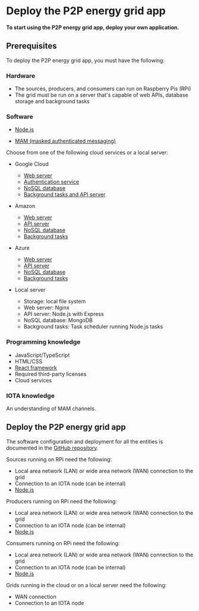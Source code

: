 # Deploy the P2P energy grid app

**To start using the P2P energy grid app, deploy your own application.**

## Prerequisites

To deploy the P2P energy grid app, you must have the following:

### Hardware

* The sources, producers, and consumers can run on Raspberry Pis (RPi)
* The grid must be run on a server that's capable of web APIs, database storage and background tasks

### Software

* [Node.js](https://nodejs.org/)

* [MAM (masked authenticated messaging)](https://github.com/iotaledger/mam.client.js)

Choose from one of the following cloud services or a local server:

* Google Cloud
    * [Web server](https://firebase.google.com/docs/hosting/)
    * [Authentication service](https://firebase.google.com/docs/auth/)
    * [NoSQL database](https://firebase.google.com/docs/firestore/)
    * [Background tasks and API server](https://firebase.google.com/docs/functions)

* Amazon
    * [Web server](https://aws.amazon.com/s3/)
    * [API server](https://aws.amazon.com/api-gateway/)
    * [NoSQL database](https://aws.amazon.com/dynamodb/)
    * [Background tasks](https://aws.amazon.com/lambda/)

* Azure
    * [Web server](https://azure.microsoft.com/en-us/services/storage/)
    * [API server](https://azure.microsoft.com/en-us/services/app-service/)
    * [NoSQL database](https://azure.microsoft.com/en-us/services/cosmos-db/)
    * [Background tasks](https://azure.microsoft.com/en-us/services/functions/)

* Local server
    * Storage: local file system
    * Web server: Nginx
    * API server: Node.js with Express
    * NoSQL database: MongoDB
    * Background tasks: Task scheduler running Node.js tasks

### Programming knowledge

* JavaScript/TypeScript
* HTML/CSS
* [React framework](https://github.com/facebook/create-react-app)
* Required third-party licenses
* Cloud services

### IOTA knowledge

An understanding of MAM channels.

## Deploy the P2P energy grid app

The software configuration and deployment for all the entities is documented in the [GitHub repository](https://github.com/iotaledger/poc-p2p-energy).

Sources running on RPi need the following:
* Local area network (LAN) or wide area network (WAN) connection to the grid
* Connection to an IOTA node (can be internal)
* [Node.js](https://github.com/audstanley/NodeJs-Raspberry-Pi)

Producers running on RPi need the following:
* Local area network (LAN) or wide area network (WAN) connection to the grid
* Connection to an IOTA node (can be internal)
* [Node.js](https://github.com/audstanley/NodeJs-Raspberry-Pi)

Consumers running on RPi need the following:
* Local area network (LAN) or wide area network (WAN) connection to the grid
* Connection to an IOTA node (can be internal)
* [Node.js](https://github.com/audstanley/NodeJs-Raspberry-Pi)

Grids running in the cloud or on a local server need the following:
* WAN connection
* Connection to an IOTA node
